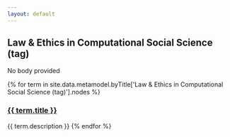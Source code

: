 ```yaml
---
layout: default
---
```

<style>
.initial-content {
  padding-left:5%;
  padding-right:25px;
}
</style>

## Law & Ethics in Computational Social Science (tag)

No body provided

{% for term in site.data.metamodel.byTitle['Law & Ethics in Computational Social Science (tag)'].nodes %}
### <a href='/_pages/embed?t={{ term.title }}'>{{ term.title }}</a>

{{ term.description }}
{% endfor %}
